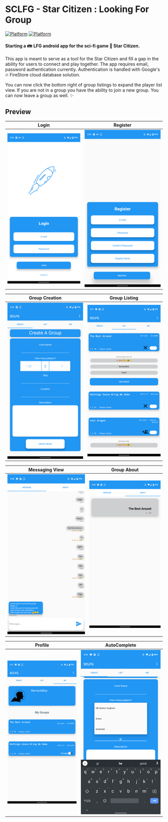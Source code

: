 # SCLFG - Star Citizen : Looking For Group

[![Platform](https://img.shields.io/badge/Platform-Android-brightgreen.svg)](#) [![Platform](https://img.shields.io/badge/Language-Kotlin-yellowgreen.svg)](#)

#### Starting a :family: LFG android app for the sci-fi game :star2: Star Citizen.

This app is meant to serve as a tool for the Star Citizen and fill a gap in the ability for users to connect and play together. The app requires email, password authentication currently. Authentication is handled with Google's :fire: FireStore cloud database solution.

You can now click the bottom right of group listings to expand the player list view. If you are not in a group you have the ability to join a new group. You can now leave a group as well. :sparkles:

## Preview

|                                       Login                                        |                                       Register                                        |
| :--------------------------------------------------------------------------------: | :-----------------------------------------------------------------------------------: |
| <img src="https://github.com/Cougargriff/SCLFG/blob/master/.images/lfgLogin.png" > | <img src="https://github.com/Cougargriff/SCLFG/blob/master/.images/lfgRegister.png" > |

|                                   Group Creation                                    |                                   Group Listing                                   |
| :---------------------------------------------------------------------------------: | :-------------------------------------------------------------------------------: |
| <img src="https://github.com/Cougargriff/SCLFG/blob/master/.images/lfgSearch.png" > | <img src="https://github.com/Cougargriff/SCLFG/blob/master/.images/lfgList.png" > |

|                                     Messaging View                                     |                                    Group About                                     |
| :------------------------------------------------------------------------------------: | :--------------------------------------------------------------------------------: |
| <img src="https://github.com/Cougargriff/SCLFG/blob/master/.images/lfgMessaging.png" > | <img src="https://github.com/Cougargriff/SCLFG/blob/master/.images/lfgAbout.png" > |

|                                       Profile                                        |                                       AutoComplete                                        |
| :----------------------------------------------------------------------------------: | :---------------------------------------------------------------------------------------: |
| <img src="https://github.com/Cougargriff/SCLFG/blob/master/.images/lfgProfile.png" > | <img src="https://github.com/Cougargriff/SCLFG/blob/master/.images/lfgAutoComplete.png" > |
